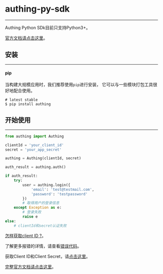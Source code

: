 # authing-py-sdk

----------

Authing Python SDk目前只支持Python3+。

[官方文档请点击这里](https://docs.authing.cn)。

## 安装

----------

#### pip

当构建大规模应用时，我们推荐使用```pip```进行安装， 它可以与一些模块打包工具很好地配合使用。

``` shell
# latest stable
$ pip install authing
```

## 开始使用

----------

``` python
from authing import Authing

clientId = 'your_client_id'
secret = 'your_app_secret'

authing = Authing(clientId, secret)

auth_result = authing.auth()

if auth_result:
    try:
        user = authing.login({
            'email': 'test@testmail.com',
            'password': 'testpassword'
        })
        # 取得用户的登录信息
    except Exception as e:
        # 登录失败
        raise e
else:
    # clientId和secret认证失败

```

[怎样获取client ID ?](https://docs.authing.cn/#/quick_start/howto)。

了解更多报错的详情，请查看[错误代码](https://docs.authing.cn/#/quick_start/error_code)。

获取Client ID和Client Secret，请[点击这里](https://docs.authing.cn/#/quick_start/howto)。

[完整官方文档请点击这里](https://docs.authing.cn)。
